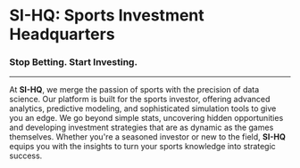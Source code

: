 # **SI-HQ: Sports Investment Headquarters**

### **Stop Betting. Start Investing.**

---

At **SI-HQ**, we merge the passion of sports with the precision of data science. Our platform is built for the sports investor, offering advanced analytics, predictive modeling, and sophisticated simulation tools to give you an edge. We go beyond simple stats, uncovering hidden opportunities and developing investment strategies that are as dynamic as the games themselves. Whether you're a seasoned investor or new to the field, **SI-HQ** equips you with the insights to turn your sports knowledge into strategic success.

